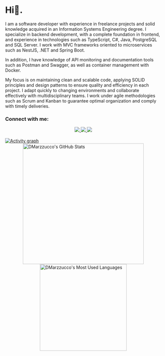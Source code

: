 
<h1 align="left">Hi👋. </h1>
<p align = "left">
I am a software developer with experience in freelance projects and solid knowledge acquired in an Information Systems Engineering degree. I specialize in backend development, with a complete foundation in frontend, and experience in technologies such as TypeScript, C#, Java, PostgreSQL and SQL Server. I work with MVC frameworks oriented to microservices such as NestJS, .NET and Spring Boot.

In addition, I have knowledge of API monitoring and documentation tools such as Postman and Swagger, as well as container management with Docker.

My focus is on maintaining clean and scalable code, applying SOLID principles and design patterns to ensure quality and efficiency in each project. I adapt quickly to changing environments and collaborate effectively with multidisciplinary teams. I work under agile methodologies such as Scrum and Kanban to guarantee optimal organization and comply with timely deliveries.

</p>
<h3 align="left">Connect with me:</h3>
<div align="center"> 
  <a href="drrkermazyxokv@gmail.com">
    <img src="https://img.shields.io/badge/email-c14438?style=for-the-badge&logo=Gmail&logoColor=white" />
  </a>

  <a href="https://www.linkedin.com/in/dario-marzzucco-597090283?utm_source=share&utm_campaign=share_via&utm_content=profile&utm_medium=android_app">
    <img src="https://img.shields.io/badge/LinkedIn-0077B5?style=for-the-badge&logo=linkedin&logoColor=white" target="_blank" />
  </a>

  <a href="https://dario-marzzucco.vercel.app/" target="_blank">
     <img src="https://img.shields.io/badge/Portfolio-FF5722?style=for-the-badge&logo=todoist&logoColor=white" target="_blank" /> 
  </a>
</div>
 <br/>
 
<a href="https://github.com/ashutosh00710/github-readme-activity-graph">
    <img src="https://github-readme-activity-graph.vercel.app/graph?username=DMarzzucco&theme=xcode&hide_border=true" alt="Activity graph">
</a>

 
<div style="display: flex; justify-content: center; align-items: center; flex-direction: column;">
  
  <img width="390" src="https://github-readme-stats.vercel.app/api?username=DMarzzucco&theme=transparent&count_private=true&show_icons=true&rank_icon=github&locale=en" alt="DMarzzucco's GitHub Stats" />
  
  <img width="280" src="https://github-readme-stats.vercel.app/api/top-langs?username=DMarzzucco&theme=transparent&layout=donut&hide=css,php,ClassASP&langs_count=5&border_radius=10&show_icons=true&locale=en" alt="DMarzzucco's Most Used Languages" />
  
</div>
 

